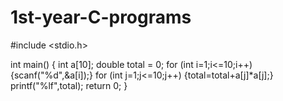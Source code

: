 # 1st-year-C-programs



#include <stdio.h>

int main() {
    int a[10];
    double total = 0;
    for (int i=1;i<=10;i++) {scanf("%d",&a[i]);}
    for (int j=1;j<=10;j++) {total=total+a[j]*a[j];}
    printf("%lf",total);
    return 0;
}
